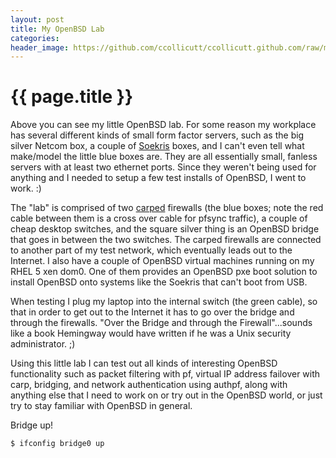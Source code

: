 ```yaml
---
layout: post
title: My OpenBSD Lab
categories:
header_image: https://github.com/ccollicutt/ccollicutt.github.com/raw/master/img/openbsd_lab.jpg
---
```


# {{ page.title }}

Above you can see my little OpenBSD lab. For some reason my workplace has several different kinds of small form factor servers, such as the big silver Netcom box, a couple of [Soekris](http://soekris.com) boxes, and I can't even tell what make/model the little blue boxes are. They are all essentially small, fanless servers with at least two ethernet ports. Since they weren't being used for anything and I needed to setup a few test installs of OpenBSD, I went to work. :)

The "lab" is comprised of two [carped](http://www.openbsd.org/faq/pf/carp.html) firewalls (the blue boxes; note the red cable between them is a cross over cable for pfsync traffic), a couple of cheap desktop switches, and the square silver thing is an OpenBSD bridge that goes in between the two switches. The carped firewalls are connected to another part of my test network, which eventually leads out to the Internet. I also have a couple of OpenBSD virtual machines running on my RHEL 5 xen dom0. One of them provides an OpenBSD pxe boot solution to install OpenBSD onto systems like the Soekris that can't boot from USB. 

When testing I plug my laptop into the internal switch (the green cable), so that in order to get out to the Internet it has to go over the bridge and through the firewalls. "Over the Bridge and through the Firewall"...sounds like a book Hemingway would have written if he was a Unix security administrator. ;)

Using this little lab I can test out all kinds of interesting OpenBSD functionality such as packet filtering with pf, virtual IP address failover with carp, bridging, and network authentication using authpf, along with anything else that I need to work on or try out in the OpenBSD world, or just try to stay familiar with OpenBSD in general.

Bridge up!

<pre>
<code>$ ifconfig bridge0 up
</code>
</pre>







